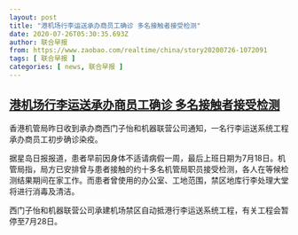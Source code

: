 ```yaml
---
layout: post
title: "港机场行李运送承办商员工确诊 多名接触者接受检测"
date: 2020-07-26T05:30:35.693Z
author: 联合早报
from: https://www.zaobao.com/realtime/china/story20200726-1072091
tags: [ 联合早报 ]
categories: [ news, 联合早报 ]
---
```

<!--1595767680000-->
[港机场行李运送承办商员工确诊 多名接触者接受检测](https://www.zaobao.com/realtime/china/story20200726-1072091)
------

<div>
<p>香港机管局昨日收到承办商西门子怡和机器联营公司通知，一名行李运送系统工程承办商员工初步确诊染疫。</p><p>据星岛日报报道，患者早前因身体不适请病假一周，最后上班日期为7月18日。机管局指，局方已安排曾与患者接触的约十多名机管局职员接受检测，各人在等候检测结果期间在家工作。而患者曾使用的办公室、工地范围，禁区地库行李处理大堂将进行消毒及清洁。</p><p>西门子怡和机器联营公司承建机场禁区自动抵港行李运送系统工程，有关工程会暂停至7月28日。</p><section id="imu"><div id="dfp-ad-imu1-wrapper" class="dfp-tag-wrapper"><div id="dfp-ad-imu1" class="dfp-tag-wrapper"></div></div></section><div id="innity-in-post"></div><div id="dfp-ad-midarticlespecial-wrapper" class="dfp-tag-wrapper"><div id="dfp-ad-midarticlespecial" class="dfp-tag-wrapper"></div></div>
</div>
